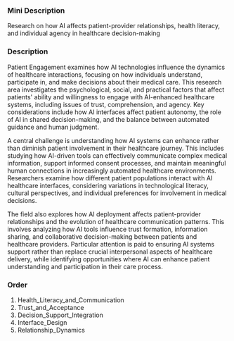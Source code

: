 ### Mini Description

Research on how AI affects patient-provider relationships, health literacy, and individual agency in healthcare decision-making

### Description

Patient Engagement examines how AI technologies influence the dynamics of healthcare interactions, focusing on how individuals understand, participate in, and make decisions about their medical care. This research area investigates the psychological, social, and practical factors that affect patients' ability and willingness to engage with AI-enhanced healthcare systems, including issues of trust, comprehension, and agency. Key considerations include how AI interfaces affect patient autonomy, the role of AI in shared decision-making, and the balance between automated guidance and human judgment.

A central challenge is understanding how AI systems can enhance rather than diminish patient involvement in their healthcare journey. This includes studying how AI-driven tools can effectively communicate complex medical information, support informed consent processes, and maintain meaningful human connections in increasingly automated healthcare environments. Researchers examine how different patient populations interact with AI healthcare interfaces, considering variations in technological literacy, cultural perspectives, and individual preferences for involvement in medical decisions.

The field also explores how AI deployment affects patient-provider relationships and the evolution of healthcare communication patterns. This involves analyzing how AI tools influence trust formation, information sharing, and collaborative decision-making between patients and healthcare providers. Particular attention is paid to ensuring AI systems support rather than replace crucial interpersonal aspects of healthcare delivery, while identifying opportunities where AI can enhance patient understanding and participation in their care process.

### Order

1. Health_Literacy_and_Communication
2. Trust_and_Acceptance
3. Decision_Support_Integration
4. Interface_Design
5. Relationship_Dynamics
